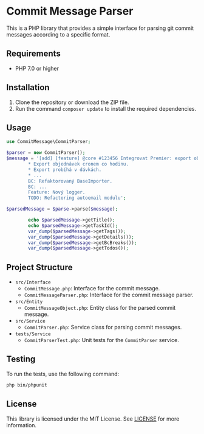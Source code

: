 # Commit Message Parser

This is a PHP library that provides a simple interface for parsing git commit messages according to a specific format.

## Requirements

- PHP 7.0 or higher

## Installation

1. Clone the repository or download the ZIP file.
2. Run the command `composer update` to install the required dependencies.

## Usage

```php
use CommitMessage\CommitParser;

$parser = new CommitParser();
$message = '[add] [feature] @core #123456 Integrovat Premier: export objednávek
        * Export objednávek cronem co hodinu.
        * Export probíhá v dávkách.
        * ...
        BC: Refaktorovaný BaseImporter.
        BC: ...
        Feature: Nový logger.
        TODO: Refactoring autoemail modulu';

$parsedMessage = $parse->parse($message);

        echo $parsedMessage->getTitle();
        echo $parsedMessage->getTaskId();
        var_dump($parsedMessage->getTags());
        var_dump($parsedMessage->getDetails());
        var_dump($parsedMessage->getBcBreaks());
        var_dump($parsedMessage->getTodos());
```

## Project Structure

- `src/Interface`
  - `CommitMessage.php`: Interface for the commit message.
  - `CommitMessageParser.php`: Interface for the commit message parser.
- `src/Entity`
  - `CommitMessageObject.php`: Entity class for the parsed commit message.
- `src/Service`
  - `CommitParser.php`: Service class for parsing commit messages.
- `tests/Service`
  - `CommitParserTest.php`: Unit tests for the `CommitParser` service.

## Testing

To run the tests, use the following command:

```bash
php bin/phpunit
```

## License

This library is licensed under the MIT License. See [LICENSE](LICENSE) for more information.